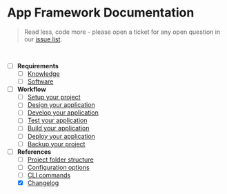 # App Framework Documentation

> Read less, code more - please open a ticket for any open question in our [issue list](https://github.com/scriptPilot/app-framework/issues).

<br />

- [ ] **Requirements**
  - [ ] [Knowledge](docs/knowledge.md)
  - [ ] [Software](#)
- [ ] **Workflow**
  - [ ] [Setup your project](#)
  - [ ] [Design your application](#)
  - [ ] [Develop your application](#)
  - [ ] [Test your application](#)
  - [ ] [Build your application](#)
  - [ ] [Deploy your application](#)
  - [ ] [Backup your project](#)
- [ ] **References**
  - [ ] [Project folder structure](#)
  - [ ] [Configuration options](#)
  - [ ] [CLI commands](#)
  - [x] [Changelog](CHANGELOG.md)
